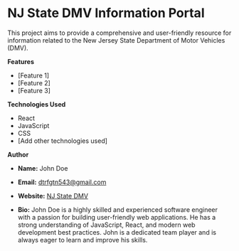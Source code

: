 # NJ State DMV Information Portal

This project aims to provide a comprehensive and user-friendly resource for information related to the New Jersey State Department of Motor Vehicles (DMV).

**Features**

* [Feature 1] 
* [Feature 2] 
* [Feature 3]

**Technologies Used**

* React
* JavaScript
* CSS
* [Add other technologies used]

**Author**

* **Name:** John Doe 
* **Email:** dtrfgtn543@gmail.com
* **Website:** [NJ State DMV](https://www.newjerseynjdmv.com)
 
* **Bio:** John Doe is a highly skilled and experienced software engineer with a passion for building user-friendly web applications. He has a strong understanding of JavaScript, React, and modern web development best practices. John is a dedicated team player and is always eager to learn and improve his skills.
